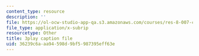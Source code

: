 ```yaml
---
content_type: resource
description: ''
file: https://ol-ocw-studio-app-qa.s3.amazonaws.com/courses/res-8-007-cosmic-origin-of-the-chemical-elements-fall-2019/36239c6aaa94598d9bf5987395eff63e_lEnolaQmkMw.vtt
file_type: application/x-subrip
resourcetype: Other
title: 3play caption file
uid: 36239c6a-aa94-598d-9bf5-987395eff63e
---
```

